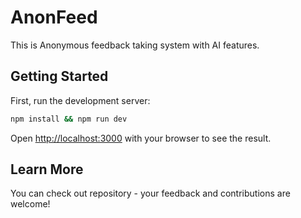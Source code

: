 # AnonFeed

This is Anonymous feedback taking system with AI features.

## Getting Started

First, run the development server:

```bash
npm install && npm run dev
```

Open [http://localhost:3000](http://localhost:3000) with your browser to see the result.

## Learn More

You can check out repository - your feedback and contributions are welcome!
